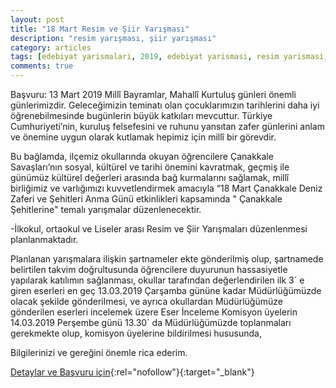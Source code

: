 ```yaml
---
layout: post
title: "18 Mart Resim ve Şiir Yarışması"
description: "resim yarışması, şiir yarışması"
category: articles
tags: [edebiyat yarismalari, 2019, edebiyat yarismasi, resim yarismasi, siir yarismasi]
comments: true
---
```


Başvuru: 13 Mart 2019
Millî Bayramlar, Mahallî Kurtuluş günleri önemli günlerimizdir. Geleceğimizin teminatı olan çocuklarımızın tarihlerini daha iyi öğrenebilmesinde bugünlerin büyük katkıları mevcuttur. Türkiye Cumhuriyeti’nin, kuruluş felsefesini ve ruhunu yansıtan zafer günlerini anlam ve önemine uygun olarak kutlamak hepimiz için millî bir görevdir.

Bu bağlamda, ilçemiz okullarında okuyan öğrencilere  Çanakkale Savaşları’nın sosyal, kültürel ve tarihi önemini kavratmak, geçmiş ile günümüz kültürel değerleri arasında bağ kurmalarını sağlamak, millî birliğimiz ve varlığımızı kuvvetlendirmek amacıyla “18 Mart Çanakkale Deniz Zaferi ve Şehitleri Anma Günü etkinlikleri kapsamında " Çanakkale Şehitlerine" temalı yarışmalar düzenlenecektir. 

-İlkokul, ortaokul ve Liseler arası Resim ve Şiir  Yarışmaları düzenlenmesi  planlanmaktadır.

Planlanan yarışmalara ilişkin şartnameler  ekte gönderilmiş olup, şartnamede belirtilen takvim doğrultusunda öğrencilere duyurunun hassasiyetle yapılarak katılımın sağlanması, okullar tarafından değerlendirilen ilk 3´ e giren  eserleri  en geç 13.03.2019 Çarşamba  gününe kadar Müdürlüğümüzde olacak şekilde gönderilmesi, ve ayrıca okullardan Müdürlüğümüze gönderilen eserleri incelemek üzere Eser İnceleme Komisyon üyelerin 14.03.2019 Perşembe günü 13.30´ da Müdürlüğümüzde toplanmaları gerekmekte olup, komisyon üyelerine bildirilmesi hususunda,

Bilgilerinizi ve gereğini önemle rica ederim. 

[Detaylar ve Başvuru için](http://selcukondokuzmayisortaokulu.meb.k12.tr/icerikler/18-mart-resim-ve-siir-yarismasi_6540817.html?utm_source=edebiyatyarismalari.com&utm_medium=affiliate){:rel="nofollow"}{:target="_blank"}
